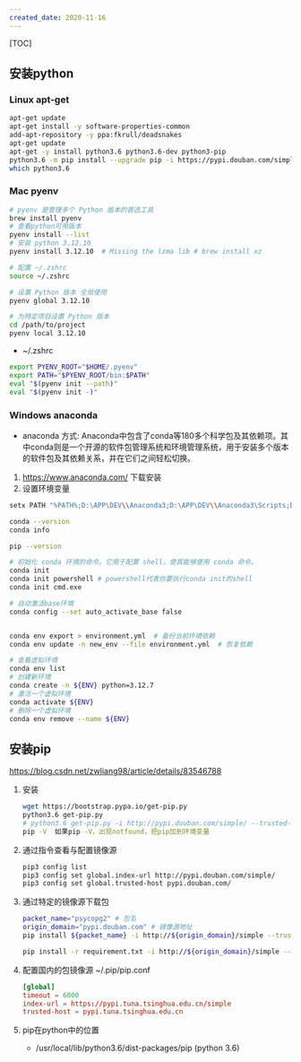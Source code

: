 ```yaml
---
created_date: 2020-11-16
---
```


[TOC]

## 安装python
### Linux apt-get
```bash
apt-get update
apt-get install -y software-properties-common
add-apt-repository -y ppa:fkrull/deadsnakes
apt-get update
apt-get -y install python3.6 python3.6-dev python3-pip
python3.6 -m pip install --upgrade pip -i https://pypi.douban.com/simple
which python3.6
```

### Mac pyenv
```bash
# pyenv 是管理多个 Python 版本的首选工具
brew install pyenv
# 查看python可用版本
pyenv install --list
# 安装 python 3.12.10
pyenv install 3.12.10  # Missing the lzma lib # brew install xz

# 配置 ~/.zshrc
source ~/.zshrc

# 设置 Python 版本 全局使用
pyenv global 3.12.10

# 为特定项目设置 Python 版本
cd /path/to/project
pyenv local 3.12.10
```

- ~/.zshrc
```sh 
export PYENV_ROOT="$HOME/.pyenv"
export PATH="$PYENV_ROOT/bin:$PATH"
eval "$(pyenv init --path)"
eval "$(pyenv init -)"
```


### Windows anaconda
- anaconda 方式: Anaconda中包含了conda等180多个科学包及其依赖项。其中conda则是一个开源的软件包管理系统和环境管理系统，用于安装多个版本的软件包及其依赖关系，并在它们之间轻松切换。

1. https://www.anaconda.com/ 下载安装
2. 设置环境变量
```bash
setx PATH "%PATH%;D:\APP\DEV\\Anaconda3;D:\APP\DEV\\Anaconda3\Scripts;D:\APP\DEV\\Anaconda3\Library\bin"
```
```bash
conda --version
conda info

pip --version

# 初始化 conda 环境的命令。它用于配置 shell，使其能够使用 conda 命令。
conda init
conda init powershell # powershell代表你要执行conda init的shell
conda init cmd.exe

# 自动激活base环境
conda config --set auto_activate_base false


conda env export > environment.yml  # 备份当前环境依赖
conda env update -n new_env --file environment.yml  # 恢复依赖

# 查看虚拟环境
conda env list
# 创建新环境
conda create -n ${ENV} python=3.12.7
# 激活一个虚拟环境
conda activate ${ENV}
# 删除一个虚拟环境
conda env remove --name ${ENV}
```

## 安装pip
https://blog.csdn.net/zwliang98/article/details/83546788
1. 安装
    ```bash
    wget https://bootstrap.pypa.io/get-pip.py
    python3.6 get-pip.py
    # python3.6 get-pip.py -i http://pypi.douban.com/simple/ --trusted-host pypi.douban.com
    pip -V  如果pip -V，出现notfound，把pip加到环境变量
    ```

3. 通过指令查看与配置镜像源
    ```bash
    pip3 config list
    pip3 config set global.index-url http://pypi.douban.com/simple/
    pip3 config set global.trusted-host pypi.douban.com/
    ```

2. 通过特定的镜像源下载包
    ```bash
    packet_name="psycopg2" # 包名
    origin_domain="pypi.douban.com" # 镜像源地址
    pip install ${packet_name} -i http://${origin_domain}/simple --trusted-host ${origin_domain}

    pip install -r requirement.txt -i http://${origin_domain}/simple --trusted-host ${origin_domain}
    ```

3. 配置国内的包镜像源 ~/.pip/pip.conf
    ```conf
    [global]
    timeout = 6000
    index-url = https://pypi.tuna.tsinghua.edu.cn/simple
    trusted-host = pypi.tuna.tsinghua.edu.cn
    ```

4.  pip在python中的位置
    - /usr/local/lib/python3.6/dist-packages/pip (python 3.6)